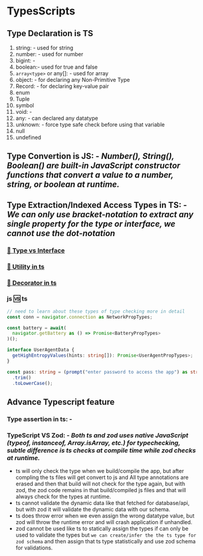 # **TypesScripts**

## **Type Declaration is TS**

1. string: - used for string
2. number: - used for number
3. bigint: -
4. boolean:- used for true and false
5. `array<type>` or any[]: - used for array
6. object: - for declaring any Non-Primitive Type
7. Record: - for declaring key-value pair
8. enum
9. Tuple
10. symbol
11. void: -
12. any: - can declared any datatype
13. unknown: - force type safe check before using that variable
14. null
15. undefined

## **Type Convertion is JS: -** _Number(), String(), Boolean() are built-in JavaScript constructor functions that convert a value to a number, string, or boolean at runtime._

## **Type Extraction/Indexed Access Types in TS: -** _We can only use bracket-notation to extract any single property for the type or interface, we cannot use the dot-notation_

### **[🔗 Type vs Interface](./tslang/typeVSinterface.md)**

### **[🔗 Utility in ts](./tslang/tsUtilities.md)**

### **[🔗 Decorator in ts](./tslang/decoratorints.md)**

### js 🆚 ts

```ts
// need to learn about these types of type checking more in detail
const conn = navigator.connection as NetworkPropTypes;

const battery = await(
  navigator.getBattery as () => Promise<BatteryPropTypes>
)();

interface UserAgentData {
  getHighEntropyValues(hints: string[]): Promise<UserAgentPropTypes>;
}

const pass: string = (prompt("enter password to access the app") as string)
  .trim()
  .toLowerCase();
```

## **Advance Typescript feature**

### **Type assertion in ts: -**

### **TypeScript VS Zod: -** _Both ts and zod uses native JavaScript (typeof, instanceof, Array.isArray, etc.) for typechecking, subtle difference is ts checks at compile time while zod checks at runtime._

- ts will only check the type when we build/compile the app, but after compling the ts files will get convert to js and All type annotations are erased and then that build will not check for the type again, but with zod, the zod code remains in that build/compiled js files and that will always check for the types at runtime.
- ts cannot validate the dynamic data like that fetched for database/api, but with zod it will validate the dynamic data with our schema.
- ts does throw error when we even assign the wrong datatype value, but zod will throw the runtime error and will crash application if unhandled.
- zod cannot be used like ts to statically assign the types if can only be used to validate the types but `we can create/infer the the ts type for zod schema` and then assign that ts type statistically and use zod schema for validations.
